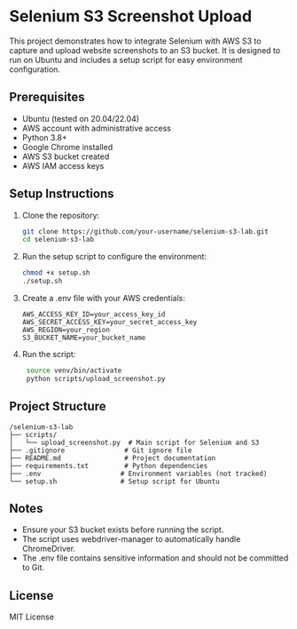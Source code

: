 # Selenium S3 Screenshot Upload

This project demonstrates how to integrate Selenium with AWS S3 to capture and upload website screenshots to an S3 bucket. It is designed to run on Ubuntu and includes a setup script for easy environment configuration.

## Prerequisites
- Ubuntu (tested on 20.04/22.04)
- AWS account with administrative access
- Python 3.8+
- Google Chrome installed
- AWS S3 bucket created
- AWS IAM access keys

## Setup Instructions
1. Clone the repository:
   ```bash
   git clone https://github.com/your-username/selenium-s3-lab.git
   cd selenium-s3-lab
   ```
   
2. Run the setup script to configure the environment:
   ```bash
   chmod +x setup.sh
   ./setup.sh
   ```

3. Create a .env file with your AWS credentials:
   ```env
   AWS_ACCESS_KEY_ID=your_access_key_id
   AWS_SECRET_ACCESS_KEY=your_secret_access_key
   AWS_REGION=your_region
   S3_BUCKET_NAME=your_bucket_name
   ```
4. Run the script:
   ```bash
    source venv/bin/activate
    python scripts/upload_screenshot.py
   ```

## Project Structure
```text
/selenium-s3-lab
├── scripts/
│   └── upload_screenshot.py  # Main script for Selenium and S3
├── .gitignore               # Git ignore file
├── README.md                # Project documentation
├── requirements.txt         # Python dependencies
├── .env                    # Environment variables (not tracked)
└── setup.sh                # Setup script for Ubuntu
```
## Notes
 - Ensure your S3 bucket exists before running the script.
 - The script uses webdriver-manager to automatically handle ChromeDriver. 
 - The .env file contains sensitive information and should not be committed to Git.

## License

MIT License
